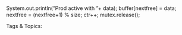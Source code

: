 System.out.println(”Prod  active with ”+ data);
buﬀer[nextfree]  = data;
nextfree = (nextfree+1)  % size;
ctr++;
mutex.release();

   Tags & Topics:
   